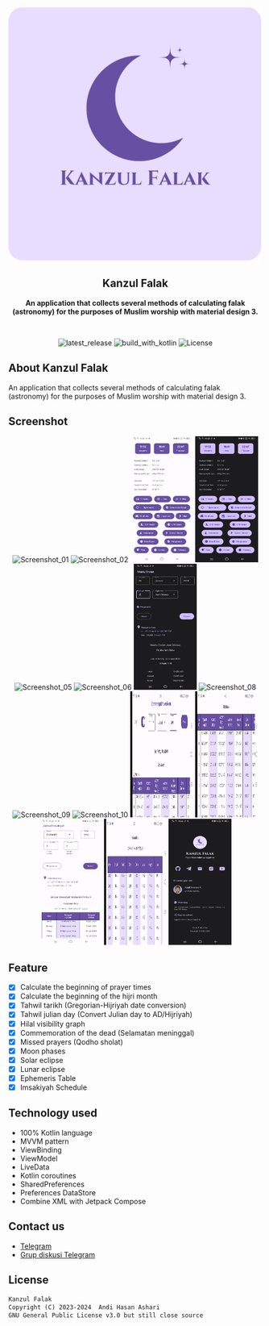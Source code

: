<p align="center">
  <img src="./src/repo_kf.png" alt="app_banner"/>
</p>

<h2 align="center"><b>Kanzul Falak</b></h2>
<p align="center">
<b>An application that collects several methods of calculating falak (astronomy) for the purposes of Muslim worship with material design 3.</b>
<p><br>

<p align="center">
<!-- Latest release -->
<img src="https://img.shields.io/github/v/release/hasanelfalakiy/kanzul-falak-page?include_releases&label=latest%20release&style=for-the-badge&color=brightgreen" alt="latest_release"/>
<!-- Build with Kotlin -->
<img src="https://img.shields.io/badge/Kotlin-C116E3?&style=for-the-badge&logo=kotlin&logoColor=white" alt="build_with_kotlin">
<!-- License -->
<img src="https://img.shields.io/github/license/hasanelfalakiy/kanzul-falak-page?color=blue&style=for-the-badge&color=brightgreen" alt="License">
</p>

## About Kanzul Falak

An application that collects several methods of calculating falak (astronomy) for the purposes of Muslim worship with material design 3.

## Screenshot
<div align="center">

<img width="125" height="250" src="./src/home_light1.jpg" alt="Screenshot_01" title="Screenshot_01">
<img width="125" height="250" src="./src/home_dark1.jpg" alt="Screenshot_02" title="Screenshot_02">
<img width="125" height="250" src="./src/homebottom_light1.jpg" alt="Screenshot_03" title="Screenshot_03">
<img width="125" height="250" src="./src/homebottom_dark1.jpg" alt="Screenshot_04" title="Screenshot_04">
<img width="125" height="250" src="./src/settings_light2.jpg" alt="Screenshot_05" title="Screenshot_05">
<img width="125" height="250" src="./src/settings_dark2.jpg" alt="Screenshot_06" title="Screenshot_06">
<img width="125" height="250" src="./src/sholat_atasdark3.jpg" alt="Screenshot_07" title="Screenshot_07">
<img width="125" height="250" src="./src/chart_atas_light4.jpg" alt="Screenshot_08" title="Screenshot_08">
<img width="125" height="250" src="./src/chart_atas_dark4.jpg" alt="Screenshot_09" title="Screenshot_09">
<img width="125" height="250" src="./src/chart_bawah_dark4.jpg" alt="Screenshot_10" title="Screenshot_10">
<img width="125" height="250" src="./src/ephemeris1.jpg" alt="Screenshot_10a" title="Screenshot_10a">
<img width="125" height="250" src="./src/ephemeris2.jpg" alt="Screenshot_10b" title="Screenshot_10b">
<img width="125" height="250" src="./src/imsakiyah1.jpg" alt="Screenshot_11a" title="Screenshot_11a">
<img width="125" height="250" src="./src/imsakiyah2.jpg" alt="Screenshot_11b" title="Screenshot_11b">
<img width="125" height="250" src="./src/about_dark5.jpg" alt="Screenshot_11" title="Screenshot_11">
</div>

## Feature

- [x] Calculate the beginning of prayer times
- [x] Calculate the beginning of the hijri month
- [x] Tahwil tarikh (Gregorian-Hijriyah date conversion)
- [x] Tahwil julian day (Convert Julian day to AD/Hijriyah)
- [x] Hilal visibility graph
- [x] Commemoration of the dead (Selamatan meninggal)
- [x] Missed prayers (Qodho sholat)
- [x] Moon phases
- [x] Solar eclipse
- [x] Lunar eclipse
- [x] Ephemeris Table
- [x] Imsakiyah Schedule

## Technology used

- 100% Kotlin language
- MVVM pattern
- ViewBinding
- ViewModel
- LiveData
- Kotlin coroutines
- SharedPreferences
- Preferences DataStore
- Combine XML with Jetpack Compose

## Contact us

- [Telegram](https://t.me/moonelfalakiy)
- [Grup diskusi Telegram](https://t.me/moonlight_studio01/9)

## License

```
Kanzul Falak
Copyright (C) 2023-2024  Andi Hasan Ashari
GNU General Public License v3.0 but still close source
```
